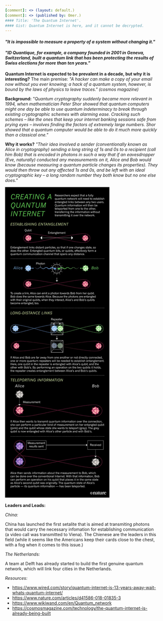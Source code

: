 ```yaml
---
[comment]: <> (layout: default.)
[comment]: <> (published by: Omer.)  
#### Title: 'The Quantum Internet'. 
#### Gist: Quantum Internet is here, and it cannot be decrypted. 
---
```


#### _"It is impossible to measure a property of a system without changing it."_

#### _"ID Quantique, for example, a company founded in 2001 in Geneva, Switzerland, built a quantum link that has been protecting the results of Swiss elections for more than ten years."_

**Quantum Internet is expected to be prevalent in a decade, but why it is interesting?**
The main premise: _"A hacker can make a copy of your email now without you ever knowing; a hack of a quantum system, however, is bound by the laws of physics to leave traces." (cosmos magazine)_


**Background:**
_"Quantum cryptography suddenly became more relevant in 1994, when mathematician Peter Shor showed that quantum computers might one day be able to use quantum indeterminacy to break through existing cryptographic schemes with alarming ease. Cracking such schemes – like the ones that keep your internet banking sessions safe from prying eyes – involves finding the factors of extremely large numbers. Shor showed that a quantum computer would be able to do it much more quickly than a classical one."_


**Why it works?**
_"Their idea involved a sender (conventionally known as Alice in cryptography) sending a long string of 1s and 0s to a recipient (call him Bob) that is encoded in photons in such a way that if an eavesdropper (Eve, naturally) conducted any measurements on it, Alice and Bob would know (because measuring a quantum particle changes its properties). They would then throw out any affected 1s and 0s, and be left with an ideal cryptographic key – a long random number they both know but no one else does."_


![The Quantum Internet](qunatum_internet.jpg)


**Leaders and Leads:**

_China:_

China has launched the first setalite that is aimed at transmiting photons that would carry the necessary infomation for establishing communication (a video call was transmitted to Viena). The Chienese are the leaders in this field (while it seems like the Americans keep their cards close to the chest, with a fog when it comes to this issue.)


_The Netherlands:_

A team at Delft has already started to build the first genuine quantum network, which will link four cities in the Netherlands.


_Resources:_

- https://www.wired.com/story/quantum-internet-is-13-years-away-wait-whats-quantum-internet/
- https://www.nature.com/articles/d41586-018-01835-3
- https://www.wikiwand.com/en/Quantum_network
- https://cosmosmagazine.com/technology/the-quantum-internet-is-already-being-built